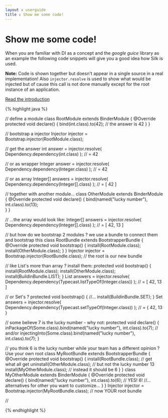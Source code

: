 ```yaml
---
layout : userguide
title : Show me some code!
---
```

# Show me some code!

When you are familiar with DI as a concept and the _google guice_ library as an example the following code snippets will give you a good idea how Silk is used.

**Note:** Code is shown together but doesn't appear in a single source in a real implementation! 
Also `injector.resolve` is used to show what would be injected but of cause this call is not done manually except for the root instance of an application.

<a href="intro.html" class="next"><span class="icon-chevron-right"> </span> Read the introduction</a>

{% highlight java %}

// define a module
class RootModule extends BinderModule { 
	@Override
	protected void declare() {
		bind(int.class).to(42); // the answer is 42	
	}
}

// bootstrap a injector
Injector injector = Bootstrap.injector(RootModule.class);

// get the answer
int answer = injector.resolve( Dependency.dependency(int.class) ); 
// = 42

// or as wrapper
Integer answer = injector.resolve( Dependency.dependency(Integer.class) ); 
// = 42

// or as array 
Integer[] answers = injector.resolve( Dependency.dependency(Integer[].class) ); 
// = [ 42 ]

// together with another module...
class OtherModule extends BinderModule {
	@Override
	protected void declare() {
		bind(named("lucky number"), int.class).to(13);	
	}
}

// ...the array would look like:
Integer[] answers = injector.resolve( Dependency.dependency(Integer[].class) ); 
// = [ 42, 13 ]

// but how do we bootstrap 2 modules ? we use a bundle to connect them and bootstrap this
class RootBundle extends BootstrapperBundle {
	@Override
	protected void bootstrap() {
		install(RootModule.class);
		install(OtherModule.class);
	}
}
Injector injector = Bootstrap.injector(RootBundle.class); // the root is our new bundle

// like List's more than array ? install them:
protected void bootstrap() {
	install(RootModule.class);
	install(OtherModule.class);
	install(BuildinBundle.LIST);
}
List<Integer> answers = injector.resolve( Dependency.dependency(Typecast.listTypeOf(Integer.class)) ); 
// = [ 42, 13 ]

// or Set's ?
protected void bootstrap() {
	//...
	install(BuildinBundle.SET);
}
Set<Integer> answers = injector.resolve( Dependency.dependency(Typecast.setTypeOf(Integer.class)) ); 
// = { 42, 13 }

// some believe 7 is the lucky number - why not:
protected void declare() {
	inPackageOf(Some.class).bind(named("lucky number"), int.class).to(7);
	// and/or
	injectingInto(Some.class).bind(named("lucky number"), int.class).to(7);
}

// you think 6 is the lucky number while your team has a different opinion ? Use your own root
class MyRootBundle extends BootstrapperBundle {
	@Override
	protected void bootstrap() {
		install(RootBundle.class);  // get what all get
		uninstall(OtherModule.class); // but not the lucky number 13
		install(MyOtherModule.class); // instead it should be 6
	}
}
class MyOtherModule extends BinderModule {
	@Override
	protected void declare() {
		bind(named("lucky number"), int.class).to(6); // YES! 6!
		//... alternatives for other you want to customize...
	}
}
Injector injector = Bootstrap.injector(MyRootBundle.class); // now YOUR root bundle

//

{% endhighlight %}